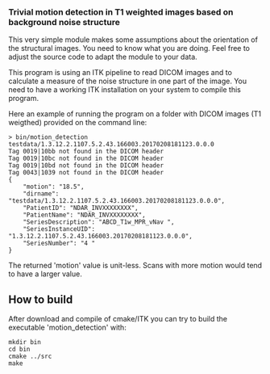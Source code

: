 ### Trivial motion detection in T1 weighted images based on background noise structure

This very simple module makes some assumptions about the orientation of the structural images. You need to know what you are doing. Feel free to adjust the source code to adapt the module to your data.

This program is using an ITK pipeline to read DICOM images and to calculate a measure of the noise structure in one part of the image. You need to have a working ITK installation on your system to compile this program.

Here an example of running the program on a folder with DICOM images (T1 weigthed) provided on the command line:
```
> bin/motion_detection testdata/1.3.12.2.1107.5.2.43.166003.20170208181123.0.0.0
Tag 0019|10bb not found in the DICOM header
Tag 0019|10bc not found in the DICOM header
Tag 0019|10bd not found in the DICOM header
Tag 0043|1039 not found in the DICOM header
{ 
    "motion": "18.5", 
    "dirname": "testdata/1.3.12.2.1107.5.2.43.166003.20170208181123.0.0.0", 
    "PatientID": "NDAR_INVXXXXXXXX", 
    "PatientName": "NDAR_INVXXXXXXXX", 
    "SeriesDescription": "ABCD_T1w_MPR_vNav ", 
    "SeriesInstanceUID": "1.3.12.2.1107.5.2.43.166003.20170208181123.0.0.0", 
    "SeriesNumber": "4 " 
}
```

The returned 'motion' value is unit-less. Scans with more motion would tend to have a larger value.

## How to build

After download and compile of cmake/ITK you can try to build the executable 'motion_detection' with:
```
mkdir bin
cd bin
cmake ../src
make
```

